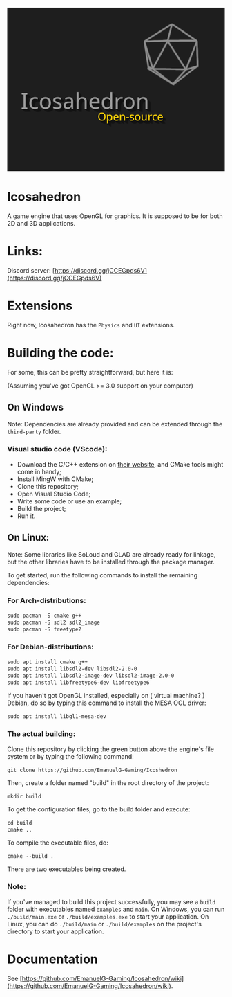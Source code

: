 ![Icosahedron cover art](resources/icosahedron-cover-art.png)

# Icosahedron
A game engine that uses OpenGL for graphics. It is supposed to be for both 2D and 3D applications.

# Links:
Discord server: [https://discord.gg/jCCEGpds6V](https://discord.gg/jCCEGpds6V)

# Extensions
Right now, Icosahedron has the `Physics` and `UI` extensions.

# Building the code:
For some, this can be pretty straightforward, but here it is:

(Assuming you've got OpenGL >= 3.0 support on your computer)

## On Windows

Note: Dependencies are already provided and can be extended through the `third-party` folder.

### Visual studio code (VScode):

- Download the C/C++ extension on [their website](https://marketplace.visualstudio.com/items?itemName=ms-vscode.cpptools), and CMake  tools might come in handy;
- Install MingW with CMake;
- Clone this repository;
- Open Visual Studio Code;
- Write some code or use an example;
- Build the project;
- Run it.

## On Linux:

Note: Some libraries like SoLoud and GLAD are already ready for linkage, but the other libraries have to be installed through the package manager.

To get started, run the following commands to install the remaining dependencies:

### For Arch-distributions:
```
sudo pacman -S cmake g++
sudo pacman -S sdl2 sdl2_image
sudo pacman -S freetype2
```

### For Debian-distributions:
```
sudo apt install cmake g++
sudo apt install libsdl2-dev libsdl2-2.0-0
sudo apt install libsdl2-image-dev libsdl2-image-2.0-0
sudo apt install libfreetype6-dev libfreetype6
```

If you haven't got OpenGL installed, especially on ( virtual machine? ) Debian, do so by typing this command to install the MESA OGL driver:

```
sudo apt install libgl1-mesa-dev
```



### The actual building:
Clone this repository by clicking the green button above the engine's file system or by typing the following command:
```
git clone https://github.com/EmanuelG-Gaming/Icoshedron
```

Then, create a folder named "build" in the root directory of the project:
```
mkdir build
```

To get the configuration files, go to the build folder and execute:
```
cd build
cmake ..
```

To compile the executable files, do:
```
cmake --build .
```

There are two executables being created.




### Note:

If you've managed to build this project successfully, you may see a `build` folder with executables named `examples` and `main`.
On Windows, you can run `./build/main.exe` or `./build/examples.exe` to start your application.
On Linux, you can do `./build/main` or `./build/examples` on the project's directory to start your application.

# Documentation
See [https://github.com/EmanuelG-Gaming/Icosahedron/wiki](https://github.com/EmanuelG-Gaming/Icosahedron/wiki).
